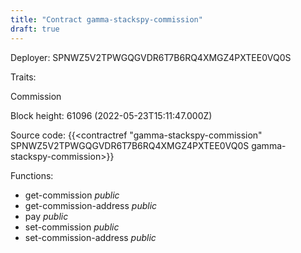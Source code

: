 ```yaml
---
title: "Contract gamma-stackspy-commission"
draft: true
---
```

Deployer: SPNWZ5V2TPWGQGVDR6T7B6RQ4XMGZ4PXTEE0VQ0S

Traits:
 
Commission


Block height: 61096 (2022-05-23T15:11:47.000Z)

Source code: {{<contractref "gamma-stackspy-commission" SPNWZ5V2TPWGQGVDR6T7B6RQ4XMGZ4PXTEE0VQ0S gamma-stackspy-commission>}}

Functions:

* get-commission _public_
* get-commission-address _public_
* pay _public_
* set-commission _public_
* set-commission-address _public_
